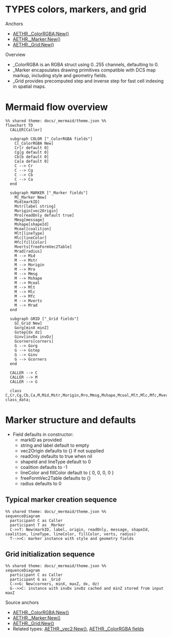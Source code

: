 # TYPES colors, markers, and grid

Anchors
- [AETHR._ColorRGBA:New()](https://github.com/Gh0st352/AETHR/blob/main/dev/customTypes.lua#L27)
- [AETHR._Marker:New()](https://github.com/Gh0st352/AETHR/blob/main/dev/customTypes.lua#L375)
- [AETHR._Grid:New()](https://github.com/Gh0st352/AETHR/blob/main/dev/customTypes.lua#L330)

Overview
- _ColorRGBA is an RGBA struct using 0..255 channels, defaulting to 0.
- _Marker encapsulates drawing primitives compatible with DCS map markup, including style and geometry fields.
- _Grid provides precomputed step and inverse step for fast cell indexing in spatial maps.

# Mermaid flow overview
```mermaid
%% shared theme: docs/_mermaid/theme.json %%
flowchart TD
  CALLER[Caller]

  subgraph COLOR ["_ColorRGBA fields"]
    C[_ColorRGBA New]
    Cr[r default 0]
    Cg[g default 0]
    Cb[b default 0]
    Ca[a default 0]
    C --> Cr
    C --> Cg
    C --> Cb
    C --> Ca
  end

  subgraph MARKER ["_Marker fields"]
    M[_Marker New]
    Mid[markID]
    Mstr[label string]
    Morigin[vec2Origin]
    Mro[readOnly default true]
    Mmsg[message]
    Mshape[shapeId]
    Mcoal[coalition]
    Mlt[lineType]
    Mlc[lineColor]
    Mfc[fillColor]
    Mverts[freeFormVec2Table]
    Mrad[radius]
    M --> Mid
    M --> Mstr
    M --> Morigin
    M --> Mro
    M --> Mmsg
    M --> Mshape
    M --> Mcoal
    M --> Mlt
    M --> Mlc
    M --> Mfc
    M --> Mverts
    M --> Mrad
  end

  subgraph GRID ["_Grid fields"]
    G[_Grid New]
    Gorg[minX minZ]
    Gstep[dx dz]
    Ginv[invDx invDz]
    Gcorners[corners]
    G --> Gorg
    G --> Gstep
    G --> Ginv
    G --> Gcorners
  end

  CALLER --> C
  CALLER --> M
  CALLER --> G

  class C,Cr,Cg,Cb,Ca,M,Mid,Mstr,Morigin,Mro,Mmsg,Mshape,Mcoal,Mlt,Mlc,Mfc,Mverts,Mrad,G,Gorg,Gstep,Ginv,Gcorners,COLOR,MARKER,GRID,CALLER class_data;
```

# Marker structure and defaults
- Field defaults in constructor:
  - markID as provided
  - string and label default to empty
  - vec2Origin defaults to {} if not supplied
  - readOnly defaults to true when nil
  - shapeId and lineType default to 0
  - coalition defaults to -1
  - lineColor and fillColor default to { 0, 0, 0, 0 }
  - freeFormVec2Table defaults to {}
  - radius defaults to 0

## Typical marker creation sequence
```mermaid
%% shared theme: docs/_mermaid/theme.json %%
sequenceDiagram
  participant C as Caller
  participant T as _Marker
  C->>T: New(markID, label, origin, readOnly, message, shapeId, coalition, lineType, lineColor, fillColor, verts, radius)
  T-->>C: marker instance with style and geometry fields
```

## Grid initialization sequence
```mermaid
%% shared theme: docs/_mermaid/theme.json %%
sequenceDiagram
  participant C as Caller
  participant G as _Grid
  C->>G: New(corners, minX, maxZ, dx, dz)
  G-->>C: instance with invDx invDz cached and minZ stored from input maxZ
```

Source anchors
- [AETHR._ColorRGBA:New()](https://github.com/Gh0st352/AETHR/blob/main/dev/customTypes.lua#L27)
- [AETHR._Marker:New()](https://github.com/Gh0st352/AETHR/blob/main/dev/customTypes.lua#L375)
- [AETHR._Grid:New()](https://github.com/Gh0st352/AETHR/blob/main/dev/customTypes.lua#L330)
- Related types: [AETHR._vec2:New()](https://github.com/Gh0st352/AETHR/blob/main/dev/customTypes.lua#L522), [AETHR._ColorRGBA fields](https://github.com/Gh0st352/AETHR/blob/main/dev/customTypes.lua#L15)